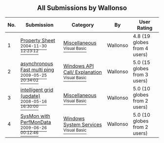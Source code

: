 ﻿<div align="center">

## All Submissions by Wallonso

</div>

No.  | Submission | Category | By   | User Rating
---- | ---------- | -------- | ---- | -----------
1 | [Property Sheet<br /><sup>2004-11-30 12:23:12</sup>](https://github.com/Planet-Source-Code/wallonso-property-sheet__1-57718) | [Miscellaneous<br /><sup>Visual Basic</sup>](../ByCategory/miscellaneous__1-1.md) | Wallonso | 4.8 (19 globes from 4 users)
2 | [asynchronous Fast multi ping<br /><sup>2009-05-25 20:34:02</sup>](https://github.com/Planet-Source-Code/wallonso-asynchronous-fast-multi-ping__1-72116) | [Windows API Call/ Explanation<br /><sup>Visual Basic</sup>](../ByCategory/windows-api-call-explanation__1-39.md) | Wallonso | 5.0 (15 globes from 3 users)
3 | [intelligent grid \(update\)<br /><sup>2008-05-16 16:30:00</sup>](https://github.com/Planet-Source-Code/wallonso-intelligent-grid-update__1-70547) | [Miscellaneous<br /><sup>Visual Basic</sup>](../ByCategory/miscellaneous__1-1.md) | Wallonso | 5.0 (10 globes from 2 users)
4 | [SysMon with PerfMonData<br /><sup>2009-06-26 00:12:46</sup>](https://github.com/Planet-Source-Code/wallonso-sysmon-with-perfmondata__1-72206) | [Windows System Services<br /><sup>Visual Basic</sup>](../ByCategory/windows-system-services__1-35.md) | Wallonso | 5.0 (10 globes from 2 users)
